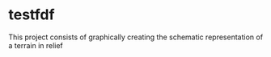 # testfdf
This project consists of graphically creating the schematic representation of a terrain in relief
